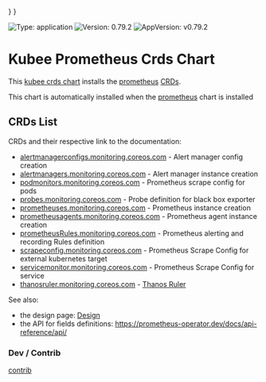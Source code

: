 

}
}

[//]: # (README.md generated by gotmpl. DO NOT EDIT.)

![Type: application](https://img.shields.io/badge/Type-application-informational?style=flat-square) ![Version: 0.79.2](https://img.shields.io/badge/Version-0.79.2-informational?style=flat-square) ![AppVersion: v0.79.2](https://img.shields.io/badge/AppVersion-v0.79.2-informational?style=flat-square)

# Kubee Prometheus Crds Chart

This [kubee crds chart](https://github.com/EraldyHq/kubee/blob/main/docs/site/crds-chart.md) installs the [prometheus](https://github.com/EraldyHq/kubee/blob/main/charts/prometheus/README.md)
[CRDs](https://github.com/EraldyHq/kubee/blob/main/docs/site/crds-chart.md).

This chart is automatically installed when the [prometheus](https://github.com/EraldyHq/kubee/blob/main/charts/prometheus/README.md) chart is installed

## CRDs List

CRDs and their respective link to the documentation:
* [alertmanagerconfigs.monitoring.coreos.com](https://prometheus-operator.dev/docs/developer/alerting/#using-alertmanagerconfig-resources) - Alert manager config creation
* [alertmanagers.monitoring.coreos.com](https://prometheus-operator.dev/docs/platform/platform-guide/#deploying-alertmanager) - Alert manager instance creation
* [podmonitors.monitoring.coreos.com](https://prometheus-operator.dev/docs/developer/getting-started/#using-podmonitors) - Prometheus scrape config for pods
* [probes.monitoring.coreos.com](https://prometheus-operator.dev/docs/getting-started/design/?#probe) - Probe definition for black box exporter
* [prometheuses.monitoring.coreos.com](https://prometheus-operator.dev/docs/platform/platform-guide/#deploying-prometheus) - Prometheus instance creation
* [prometheusagents.monitoring.coreos.com](https://prometheus-operator.dev/docs/platform/prometheus-agent/) - Prometheus agent instance creation
* [prometheusRules.monitoring.coreos.com](https://prometheus-operator.dev/docs/developer/alerting/#deploying-prometheus-rules) - Prometheus alerting and recording Rules definition
* [scrapeconfig.monitoring.coreos.com](https://prometheus-operator.dev/docs/developer/scrapeconfig/) - Prometheus Scrape Config for external kubernetes target
* [servicemonitor.monitoring.coreos.com](https://prometheus-operator.dev/docs/developer/getting-started/#using-servicemonitors) - Prometheus Scrape Config for service
* [thanosruler.monitoring.coreos.com](https://prometheus-operator.dev/docs/platform/thanos/) - [Thanos Ruler](https://prometheus-operator.dev/docs/platform/thanos/#thanos-ruler)

See also:
* the design page: [Design](https://prometheus-operator.dev/docs/getting-started/design/)
* the API for fields definitions: https://prometheus-operator.dev/docs/api-reference/api/

### Dev / Contrib

[contrib](contrib.md)


